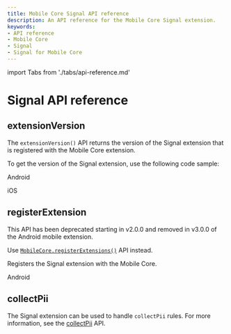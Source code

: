 ```yaml
---
title: Mobile Core Signal API reference
description: An API reference for the Mobile Core Signal extension.
keywords:
- API reference
- Mobile Core
- Signal
- Signal for Mobile Core
---
```


import Tabs from './tabs/api-reference.md'

# Signal API reference

## extensionVersion

The `extensionVersion()` API returns the version of the Signal extension that is registered with the Mobile Core extension.

To get the version of the Signal extension, use the following code sample:

<TabsBlock orientation="horizontal" slots="heading, content" repeat="2"/>

Android

<Tabs query="platform=android&api=extension-version"/>

iOS

<Tabs query="platform=ios&api=extension-version"/>

<!--- React Native

<Tabs query="platform=react-native&api=extension-version"/>

Flutter

<Tabs query="platform=flutter&api=extension-version"/> --->

## registerExtension

<InlineAlert variant="warning" slots="header, text1"/>

This API has been deprecated starting in v2.0.0 and removed in v3.0.0 of the Android mobile extension.

Use [`MobileCore.registerExtensions()`](../mobile-core/api-reference.md#registerextensions) API instead.

Registers the Signal extension with the Mobile Core.

<TabsBlock orientation="horizontal" slots="heading, content" repeat="1"/>

Android

<Tabs query="platform=android&api=register-extension"/>

<!--- React Native

<Tabs query="platform=react-native&api=register-extension"/> --->

## collectPii

The Signal extension can be used to handle `collectPii` rules. For more information, see the [collectPii](../api-reference.md#collectpii) API.
